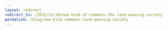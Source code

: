 ```yaml
---
layout: redirect
redirect_to: /2015/11/10/new-kind-of-commons-the-land-weaving-society
permalink: /blog/new-kind-commons-land-weaving-society
---
```

